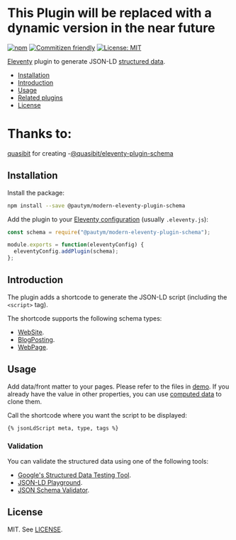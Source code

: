 # This Plugin will be replaced with a dynamic version in the near future

[![npm](https://img.shields.io/npm/v/@pautym/modern-eleventy-plugin-schema)](https://www.npmjs.com/package/@PauTym/modern-eleventy-plugin-schema)
[![Commitizen friendly](https://img.shields.io/badge/commitizen-friendly-brightgreen.svg)](http://commitizen.github.io/cz-cli/)
[![License: MIT](https://img.shields.io/badge/License-MIT-yellow.svg)](https://opensource.org/licenses/MIT)

[Eleventy](https://www.11ty.dev/) plugin to generate JSON-LD [structured data](https://schema.org/).

- [Installation](#installation)
- [Introduction](#introduction)
- [Usage](#usage)
- [Related plugins](#related-plugins)
- [License](#license)

# Thanks to:
[quasibit](https://github.com/quasibit) for creating -[@quasibit/eleventy-plugin-schema](https://github.com/quasibit/eleventy-plugin-schema)

## Installation

Install the package:

```sh
npm install --save @pautym/modern-eleventy-plugin-schema
```

Add the plugin to your [Eleventy configuration](https://www.11ty.dev/docs/config/)
(usually `.eleventy.js`):

```js
const schema = require("@pautym/modern-eleventy-plugin-schema");

module.exports = function(eleventyConfig) {
  eleventyConfig.addPlugin(schema);
};
```

## Introduction

The plugin adds a shortcode to generate the JSON-LD script (including the `<script>` tag).

The shortcode supports the following schema types:

- [WebSite](https://schema.org/WebSite).
- [BlogPosting](https://schema.org/BlogPosting).
- [WebPage](https://schema.org/WebPage).

## Usage

Add data/front matter to your pages. Please refer to the files in [demo](./demo).
If you already have the value in other properties, you can use
[computed data](https://www.11ty.dev/docs/data-computed/) to clone them.

Call the shortcode where you want the script to be displayed:

```njk
{% jsonLdScript meta, type, tags %}
```

### Validation

You can validate the structured data using one of the following tools:

- [Google's Structured Data Testing Tool](https://search.google.com/structured-data/testing-tool/u/0/).
- [JSON-LD Playground](https://json-ld.org/playground/).
- [JSON Schema Validator](https://www.jsonschemavalidator.net/).

## License

MIT. See [LICENSE](./LICENSE).
